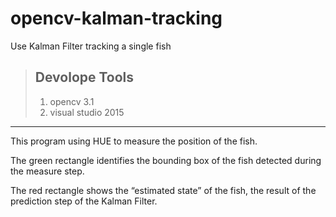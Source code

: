 # opencv-kalman-tracking
Use Kalman Filter tracking a single fish 
>## Devolope Tools
> 1.  opencv 3.1
> 2.  visual studio 2015
--------------------------------------------------------------------------
<p>This program using HUE to measure the position of the fish.</p>
<p>The green rectangle identifies the bounding box of the fish detected during the measure step.</p>
<p>The red rectangle shows the “estimated state” of the fish, the result of the prediction step of the Kalman Filter.</p>
